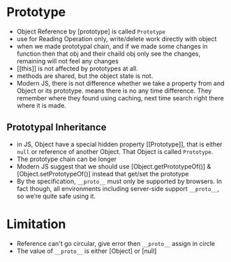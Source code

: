# Prototype

- Object Reference by [prototype] is called `Prototype`
- use for Reading Operation only, write/delete work directly with object
- when we made prototypal chain, and if we made some changes in function then that obj and their chaild obj only see the changes, remaining will not feel any changes
- [[this]] is not affected by prototypes at all.
- methods are shared, but the object state is not.
- Modern JS, there is not difference whether we take a property from and Object or its prototype. means there is no any time difference. They remember where they found using caching, next time search right there where it is made.

## Prototypal Inheritance

- in JS, Object have a special hidden property [[Prototype]], that is either `null` or reference of another Object. That Object is called `Prototype`.
- The prototype chain can be longer
- Modern JS suggest that we should use [Object.getPrototypeOf()] & [Object.setPrototypeOf()] instead that get/set the prototype
- By the specification, `__proto__` must only be supported by browsers. In fact though, all environments including server-side support `__proto__`, so we’re quite safe using it.

# Limitation

- Reference can't go circular, give error then `__proto__` assign in circle
- The value of `__proto__` is either [Object] or [null]
